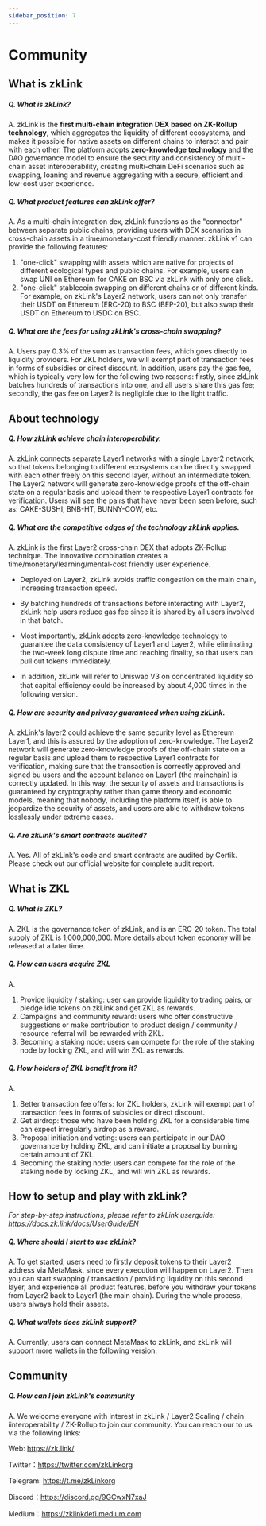 ```yaml
---
sidebar_position: 7
---
```


# Community



## What is zkLink

##### Q. What is zkLink?

A. zkLink is the **first multi-chain integration DEX based on ZK-Rollup technology**, which aggregates the liquidity of different ecosystems, and makes it possible for native assets on different chains to interact and pair with each other. The platform adopts **zero-knowledge technology** and the DAO governance model to ensure the security and consistency of multi-chain asset interoperability, creating multi-chain DeFi scenarios such as swapping, loaning and revenue aggregating with a secure, efficient and low-cost user experience.

##### Q. What product features can zkLink offer?

A.  As a multi-chain integration dex, zkLink functions as the "connector" between separate public chains, providing users with DEX scenarios in cross-chain assets in a time/monetary-cost friendly manner. zkLink v1 can provide the following features:

1. "one-click" swapping with assets which are native for projects of different ecological types and public chains. For example, users can swap UNI on Ethereum for CAKE on BSC via zkLink with only one click.
2. "one-click" stablecoin swapping on different chains or of different kinds. For example, on zkLink's Layer2 network, users can not only transfer their USDT on Ethereum (ERC-20) to BSC (BEP-20), but also swap their USDT on Ethereum to USDC on BSC.

##### Q. What are the fees for using zkLink's cross-chain swapping?

A. Users pay 0.3% of the sum as transaction fees, which goes directly to liquidity providers. For ZKL holders, we will exempt part of transaction fees in forms of subsidies or direct discount. In addition, users pay the gas fee, which is typically very low for the following two reasons: firstly, since zkLink batches hundreds of transactions into one, and all users share this gas fee; secondly, the gas fee on Layer2 is negligible due to the light traffic.

## About technology

##### Q. How zkLink achieve chain interoperability.

A. zkLink connects separate Layer1 networks with a single Layer2 network, so that tokens belonging to different ecosystems can be directly swapped with each other freely on this second layer, without an intermediate token. The Layer2 network will generate zero-knowledge proofs of the off-chain state on a regular basis and upload them to respective Layer1 contracts for verification. Users will see the pairs that have never been seen before, such as: CAKE-SUSHI, BNB-HT, BUNNY-COW, etc.

##### Q. What are the competitive edges of the technology zkLink applies.

A. zkLink is the first Layer2 cross-chain DEX that adopts ZK-Rollup technique. The innovative combination creates a time/monetary/learning/mental-cost friendly user experience.  

  - Deployed on Layer2, zkLink avoids traffic congestion on the main chain, increasing transaction speed.

  - By batching hundreds of transactions before interacting with Layer2, zkLink help users reduce gas fee since it is shared by all users involved in that batch.

  - Most importantly,  zkLink adopts zero-knowledge technology to guarantee the data consistency of Layer1 and Layer2, while eliminating the two-week long dispute time and reaching finality, so that users can pull out tokens immediately.

  - In addition, zkLink will refer to Uniswap V3 on concentrated liquidity so that capital eﬀiciency could be increased by about 4,000 times in the following version.

##### Q. How are security and privacy guaranteed when using zkLink.

A. zkLink's layer2 could achieve the same security level as Ethereum Layer1, and this is assured by the adoption of zero-knowledge. The Layer2 network will generate zero-knowledge proofs of the off-chain state on a regular basis and upload them to respective Layer1 contracts for verification, making sure that the transaction is correctly approved and signed bu users and the account balance on Layer1 (the mainchain) is correctly updated. In this way, the security of assets and transactions is guaranteed by cryptography rather than game theory and economic models, meaning that nobody, including the platform itself, is able to jeopardize the security of assets, and users are able to withdraw tokens losslessly under extreme cases.

##### Q. Are zkLink's smart contracts audited?

A. Yes. All of zkLink's code and smart contracts are audited by Certik. Please check out our official website for complete audit report.

## What is ZKL

##### Q. What is ZKL?

A. ZKL is the governance token of zkLink, and is an ERC-20 token. The total supply of ZKL is 1,000,000,000. More details about token economy will be released at a later time.

##### Q. How can users acquire ZKL

A.

1. Provide liquidity / staking: user can provide liquidity to trading pairs, or pledge idle tokens on zkLink and get ZKL as rewards.
2. Campaigns and community reward: users who offer constructive suggestions or make contribution to product design / community / resource referral will be rewarded with ZKL.
3. Becoming a staking node: users can compete for the role of the staking node by locking ZKL, and will win ZKL as rewards.

##### Q. How holders of ZKL benefit from it?

A.

1. Better transaction fee offers: for ZKL holders, zkLink will exempt part of transaction fees in forms of subsidies or direct discount.
2. Get airdrop: those who have been holding ZKL for a considerable time can expect irregularly airdrop as a reward.
3. Proposal initiation and voting: users can participate in our DAO governance by holding ZKL, and can initiate a proposal by burning certain amount of ZKL.
4. Becoming the staking node: users can compete for the role of the staking node by locking ZKL, and will win ZKL as rewards.

## How to setup and play with zkLink?

*For step-by-step instructions, please refer to zkLink userguide: https://docs.zk.link/docs/UserGuide/EN*

##### Q. Where should I start to use zkLink?
A. To get started, users need to firstly deposit tokens to their Layer2 address via MetaMask, since every execution will happen on Layer2. Then you can start swapping / transaction / providing liquidity on this second layer, and experience all product features, before you withdraw your tokens from Layer2 back to Layer1 (the main chain). During the whole process, users always hold their assets.


##### Q. What wallets does zkLink support?

A. Currently, users can connect MetaMask to zkLink, and zkLink will support more wallets in the following version.


## Community

##### Q. How can I join zkLink's community

A. We welcome everyone with interest in zkLink / Layer2 Scaling / chain iinteroperability / ZK-Rollup to join our community. You can reach our to us via the following links:

Web: https://zk.link/

Twitter：https://twitter.com/zkLinkorg

Telegram: https://t.me/zkLinkorg

Discord：https://discord.gg/9GCwxN7xaJ

Medium：https://zklinkdefi.medium.com
